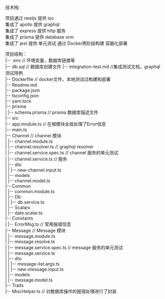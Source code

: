 技术栈:  

项目通过 nestjs 提供 ioc  
集成了 apollo 提供 graphql  
集成了 express 提供 http 服务  
集成了 prisma 提供 database orm  
集成了 jest 提供 单元测试
通过 Docker两阶段构建 容器化部署

项目结构：  
|-- .env  // 环境变量，数据库链接等  
|-- db.sql // 数据库创建文件 
|-- integration-test.md //集成测试文档，graphql 测试用例  
|-- Dockerfile // docker文件，本地测试过构建和部署  
|-- Readme.md  
|-- package.json  
|-- tsconfig.json  
|-- yarn.lock  
|-- prisma  
|   |-- schema.prisma // prisma 数据库描述文件  
|-- src  
|-- app.module.ts  // 在根模块全局处理了Error信息  
|-- main.ts  
|-- Channel // channel 模块  
|   |-- channel.module.ts  
|   |-- channel.resolver.ts  // graphql resolver  
|   |-- channel.service.spec.ts // channel 服务的单元测试  
|   |-- channel.service.ts  // 服务  
|   |-- dto  
|   |   |-- new-channel.input.ts  
|   |-- models  
|       |-- channel.model.ts  
|-- Common  
|   |-- common.module.ts  
|   |-- Db  
|   |   |-- db.service.ts  
|   |-- Scalars  
|       |-- date.scalar.ts  
|-- Constants  
|   |-- ErrorMsg.ts  // 常用报错信息  
|-- Message // Message 模块  
|   |-- message.module.ts  
|   |-- message.resolve.ts  
|   |-- message.service.spec.ts  // message 服务的单元测试  
|   |-- message.service.ts  
|   |-- dto  
|   |   |-- message-list.args.ts  
|   |   |-- new-message.input.ts  
|   |-- models  
|       |-- message.model.ts  
|-- Traits  
|-- MiscHelper.ts // 对数据库操作的报错处理进行了封装


